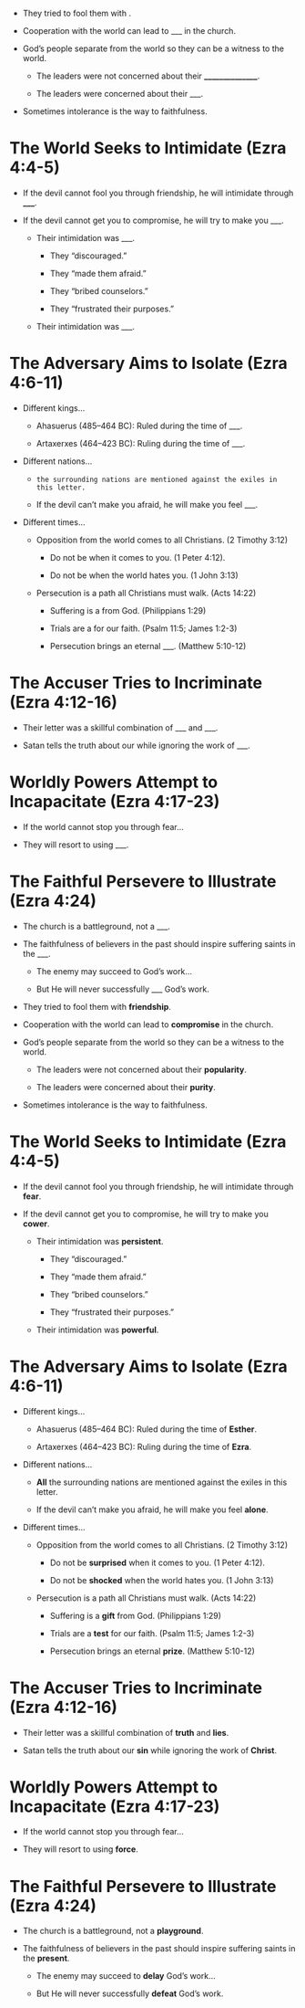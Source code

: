 * They tried to fool them with 	.

* Cooperation with the world can lead to \_\_\_	in the church.

* God’s people separate from the world so they can be a witness to the world.

  * The leaders were not concerned about their	**\_\_\_\_\_\_\_\_\_\_\_\_\_\_**.

  * The leaders were concerned about their \_\_\_.

* Sometimes intolerance is the way to faithfulness.

# **The World Seeks to Intimidate (Ezra 4:4-5)**

* If the devil cannot fool you through friendship, he will intimidate through **\_\_\_**.

* If the devil cannot get you to compromise, he will try to make you \_\_\_.

  * Their intimidation was \_\_\_.

    * They “discouraged.”

    * They “made them afraid.”

    * They “bribed counselors.”

    * They “frustrated their purposes.”

  * Their intimidation was \_\_\_.

# **The Adversary Aims to Isolate (Ezra 4:6-11)**

* Different kings…

  * Ahasuerus (485–464 BC): Ruled during the time of \_\_\_.

  * Artaxerxes (464–423 BC): Ruling during the time of \_\_\_.

* Different nations…

  * 	the surrounding nations are mentioned against the exiles in this letter.

  * If the devil can’t make you afraid, he will make you feel \_\_\_.

* Different times…

  * Opposition from the world comes to all Christians. (2 Timothy 3:12)

    * Do not be 	when it comes to you. (1 Peter 4:12).

    * Do not be 	when the world hates you. (1 John 3:13)

  * Persecution is a path all Christians must walk. (Acts 14:22)

    * Suffering is a 	from God. (Philippians 1:29)

    * Trials are a 	for our faith. (Psalm 11:5; James 1:2-3)

    * Persecution brings an eternal \_\_\_. (Matthew 5:10-12)

# **The Accuser Tries to Incriminate (Ezra 4:12-16)**

* Their letter was a skillful combination of \_\_\_ and \_\_\_.

* Satan tells the truth about our 	while ignoring the work of \_\_\_.

# **Worldly Powers Attempt to Incapacitate (Ezra 4:17-23)**

* If the world cannot stop you through fear…

* They will resort to using \_\_\_.

# **The Faithful Persevere to Illustrate (Ezra 4:24)**

* The church is a battleground, not a \_\_\_.

* The faithfulness of believers in the past should inspire suffering saints in the \_\_\_.

  * The enemy may succeed to 	God’s work…

  * But He will never successfully \_\_\_	God’s work.

* They tried to fool them with **friendship**.

* Cooperation with the world can lead to **compromise** in the church.

* God’s people separate from the world so they can be a witness to the world.

  * The leaders were not concerned about their **popularity**.

  * The leaders were concerned about their **purity**.

* Sometimes intolerance is the way to faithfulness.

# **The World Seeks to Intimidate (Ezra 4:4-5)**

* If the devil cannot fool you through friendship, he will intimidate through **fear**.

* If the devil cannot get you to compromise, he will try to make you **cower**.

  * Their intimidation was **persistent**.

    * They “discouraged.”

    * They “made them afraid.”

    * They “bribed counselors.”

    * They “frustrated their purposes.”

  * Their intimidation was **powerful**.

# **The Adversary Aims to Isolate (Ezra 4:6-11)**

* Different kings…

  * Ahasuerus (485–464 BC): Ruled during the time of **Esther**.

  * Artaxerxes (464–423 BC): Ruling during the time of **Ezra**.

* Different nations…

  * **All** the surrounding nations are mentioned against the exiles in this letter.

  * If the devil can’t make you afraid, he will make you feel **alone**.

* Different times…

  * Opposition from the world comes to all Christians. (2 Timothy 3:12)

    * Do not be **surprised** when it comes to you. (1 Peter 4:12).

    * Do not be **shocked** when the world hates you. (1 John 3:13)

  * Persecution is a path all Christians must walk. (Acts 14:22)

    * Suffering is a **gift** from God. (Philippians 1:29)

    * Trials are a **test** for our faith. (Psalm 11:5; James 1:2-3)

    * Persecution brings an eternal **prize**. (Matthew 5:10-12)

# **The Accuser Tries to Incriminate (Ezra 4:12-16)**

* Their letter was a skillful combination of **truth** and **lies**.

* Satan tells the truth about our **sin** while ignoring the work of **Christ**.

# **Worldly Powers Attempt to Incapacitate (Ezra 4:17-23)**

* If the world cannot stop you through fear…

* They will resort to using **force**.

# **The Faithful Persevere to Illustrate (Ezra 4:24)**

* The church is a battleground, not a **playground**.

* The faithfulness of believers in the past should inspire suffering saints in the **present**.

  * The enemy may succeed to **delay** God’s work…

  * But He will never successfully **defeat** God’s work.
